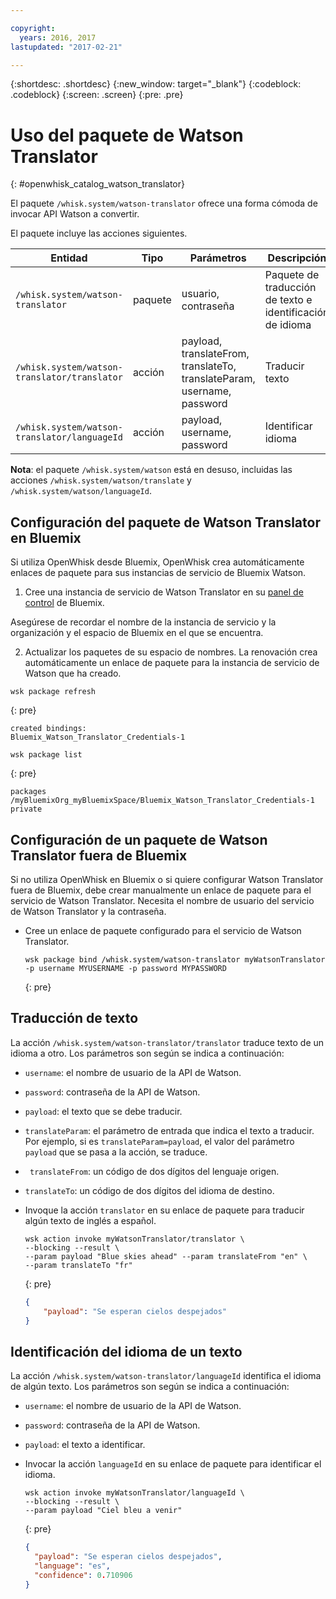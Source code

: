```yaml
---

copyright:
  years: 2016, 2017
lastupdated: "2017-02-21"

---
```


{:shortdesc: .shortdesc}
{:new_window: target="_blank"}
{:codeblock: .codeblock}
{:screen: .screen}
{:pre: .pre}

# Uso del paquete de Watson Translator
{: #openwhisk_catalog_watson_translator}

El paquete `/whisk.system/watson-translator` ofrece una forma cómoda de invocar API Watson a convertir.

El paquete incluye las acciones siguientes.

| Entidad | Tipo | Parámetros | Descripción |
| --- | --- | --- | --- |
| `/whisk.system/watson-translator` | paquete | usuario, contraseña | Paquete de traducción de texto e identificación de idioma  |
| `/whisk.system/watson-translator/translator` | acción | payload, translateFrom, translateTo, translateParam, username, password | Traducir texto |
| `/whisk.system/watson-translator/languageId` | acción | payload, username, password | Identificar idioma |

**Nota**: el paquete `/whisk.system/watson` está en desuso, incluidas las acciones `/whisk.system/watson/translate` y `/whisk.system/watson/languageId`.

## Configuración del paquete de Watson Translator en Bluemix

Si utiliza OpenWhisk desde Bluemix, OpenWhisk crea automáticamente enlaces de paquete para sus instancias de servicio de Bluemix Watson.

1. Cree una instancia de servicio de Watson Translator en su [panel de control](http://console.ng.Bluemix.net) de Bluemix.
  
  Asegúrese de recordar el nombre de la instancia de servicio y la organización y el espacio de Bluemix en el que se encuentra.
  
2. Actualizar los paquetes de su espacio de nombres. La renovación crea automáticamente un enlace de paquete para la instancia de servicio de Watson que ha creado.
  
  ```
  wsk package refresh
  ```
  {: pre}
  ```
  created bindings:
  Bluemix_Watson_Translator_Credentials-1
  ```
  ```
  wsk package list
  ```
  {: pre}
  ```
  packages
  /myBluemixOrg_myBluemixSpace/Bluemix_Watson_Translator_Credentials-1 private
  ```
  
  
## Configuración de un paquete de Watson Translator fuera de Bluemix

Si no utiliza OpenWhisk en Bluemix o si quiere configurar Watson Translator fuera de Bluemix, debe crear manualmente un enlace de paquete para el servicio de Watson Translator. Necesita el nombre de usuario del servicio de Watson Translator y la contraseña.

- Cree un enlace de paquete configurado para el servicio de Watson Translator.

  ```
  wsk package bind /whisk.system/watson-translator myWatsonTranslator -p username MYUSERNAME -p password MYPASSWORD
  ```
  {: pre}


## Traducción de texto

La acción `/whisk.system/watson-translator/translator` traduce texto de un idioma a otro. Los parámetros son según se indica a continuación:

- `username`: el nombre de usuario de la API de Watson.
- `password`: contraseña de la API de Watson.
- `payload`: el texto que se debe traducir.
- `translateParam`: el parámetro de entrada que indica el texto a traducir. Por ejemplo, si es `translateParam=payload`, el valor del parámetro `payload` que se pasa a la acción, se traduce.
- ` translateFrom`: un código de dos dígitos del lenguaje origen.
- `translateTo`: un código de dos dígitos del idioma de destino.

- Invoque la acción `translator` en su enlace de paquete para traducir algún texto de inglés a español.
  
  ```
  wsk action invoke myWatsonTranslator/translator \
  --blocking --result \
  --param payload "Blue skies ahead" --param translateFrom "en" \
  --param translateTo "fr"
  ```
  {: pre}
  ```json
  {
      "payload": "Se esperan cielos despejados"
  }
  ```
  
  
## Identificación del idioma de un texto

La acción `/whisk.system/watson-translator/languageId` identifica el idioma de algún texto. Los parámetros son según se indica a continuación:

- `username`: el nombre de usuario de la API de Watson.
- `password`: contraseña de la API de Watson.
- `payload`: el texto a identificar.

- Invocar la acción `languageId` en su enlace de paquete para identificar el idioma.
  
  ```
  wsk action invoke myWatsonTranslator/languageId \
  --blocking --result \
  --param payload "Ciel bleu a venir"
  ```
  {: pre}
  ```json
  {
    "payload": "Se esperan cielos despejados",
    "language": "es",
    "confidence": 0.710906
  }
  ```
  
